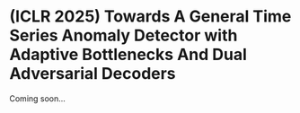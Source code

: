 # (ICLR 2025) Towards A General Time Series Anomaly Detector with Adaptive Bottlenecks And Dual Adversarial Decoders
Coming soon...
